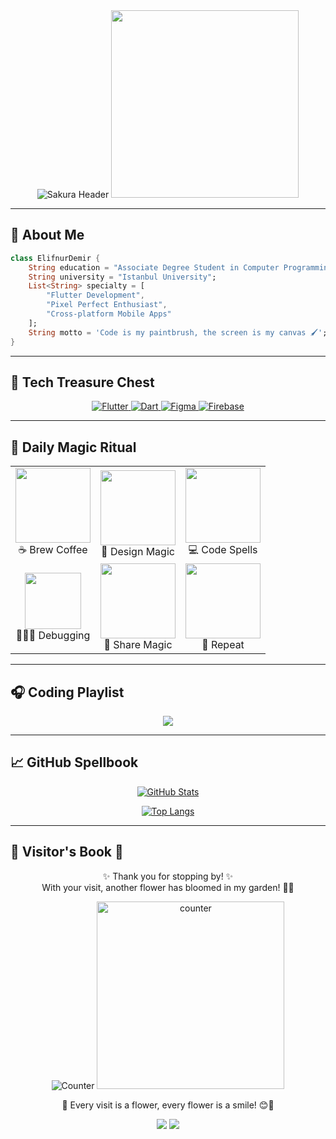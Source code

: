 
<div align="center">
  

<img src="https://readme-typing-svg.demolab.com?font=Pixelify+Sans&size=60&duration=3000&pause=500&color=FFB3E6&center=true&vCenter=true&width=800&height=100&lines=%F0%9F%8C%B8%E2%9C%A8%F0%9F%92%AB+Hello%2C+I%27m+Elifnur%21;%F0%9F%93%9A+Computer+Programming+Student+%40+Istanbul+Uni;%F0%9F%8E%80+Pixel+Magic+in+UI%2FUX&repeat=true" alt="Sakura Header">

<img src="https://i.pinimg.com/originals/fe/b6/b6/feb6b68d5ffc34b5f5f03f72b035f04e.gif" width="300">

</div>

---

## 🌸 About Me



```dart
class ElifnurDemir {
    String education = "Associate Degree Student in Computer Programming";
    String university = "Istanbul University";
    List<String> specialty = [
        "Flutter Development", 
        "Pixel Perfect Enthusiast",
        "Cross-platform Mobile Apps"
    ];
    String motto = 'Code is my paintbrush, the screen is my canvas 🖌️';
}
```

---

## 🌸 Tech Treasure Chest

<div align="center">

<!-- Interactive Skill Cards -->
<a href="https://flutter.dev" target="_blank">
  <img src="https://img.shields.io/badge/Flutter-FF69B4?style=for-the-badge&logo=flutter&logoColor=white&labelColor=FFB3E6" alt="Flutter">
</a>

<a href="https://dart.dev" target="_blank">
  <img src="https://img.shields.io/badge/Dart-00B4D8?style=for-the-badge&logo=dart&logoColor=white&labelColor=89CFF0" alt="Dart">
</a>

<a href="https://figma.com" target="_blank">
  <img src="https://img.shields.io/badge/Figma-FF9FED?style=for-the-badge&logo=figma&logoColor=white&labelColor=FFD1DC" alt="Figma">
</a>

<a href="https://firebase.google.com" target="_blank">
  <img src="https://img.shields.io/badge/Firebase-FFD700?style=for-the-badge&logo=firebase&logoColor=black&labelColor=FFFACD" alt="Firebase">
</a>

</div>

---
## 🎀 Daily Magic Ritual

<div align="center">

<table>
  <tr>
    <td align="center">
      <img src="https://media.giphy.com/media/d98eGMM9rZ3Y0ZvCqP/giphy.gif" width="120">
      <br>
      ☕ Brew Coffee
    </td>
    <td align="center">
      <img src="https://media4.giphy.com/media/v1.Y2lkPTc5MGI3NjExOWF2dXNvbHJ5ZGE3M2lqMGs5d3lqYTQzcXlnY2Y0YjJjcHM5M2dmOCZlcD12MV9pbnRlcm5hbF9naWZfYnlfaWQmY3Q9Zw/povenlBAIz14s/giphy.gif" width="120">
      <br>
      🎨 Design Magic
    </td>
    <td align="center">
           <img src="https://i.pinimg.com/originals/69/d2/8c/69d28cb69a870c8ebee0149f7d9fd7a5.gif" width="120">
      <br>
      💻 Code Spells
    </td>
  </tr>
  <tr>
    <td align="center">
           <img src="https://media0.giphy.com/media/Vcdbi5o470i9FACaZO/giphy.gif" width="90">
      <br>
      🕵🏻‍♀️ Debugging
    </td>
    <td align="center">
            <img src="https://media.giphy.com/media/U3qYN8S0j3bpK/giphy.gif" width="120" height='120'>
      <br>
      🎉 Share Magic
    </td>
    <td align="center">
      <img src="https://media.giphy.com/media/s8UHGqq9xqJmwZZtHn/giphy.gif" width="120">
      <br>
      🔁 Repeat
    </td>
  </tr>
</table>

</div>


---

## 🎧 Coding Playlist

<div align="center">

<a href="https://www.youtube.com/playlist?list=PLa7YQEMur3p9jTfPJudeXSRYqsKF2TMEL">
  <img src="https://img.shields.io/badge/-%F0%9F%8E%A7%20Listen%20While%20Coding-FF69B4?style=for-the-badge&logo=youtube&logoColor=white">
</a>

</div>

---

## 📈 GitHub Spellbook

<div align="center">

[![GitHub Stats](https://github-readme-stats.vercel.app/api?username=elifnurdemir&show_icons=true&theme=radical&bg_color=FFB3E6,FF69B4,FFD700&title_color=fff&icon_color=fff&border_color=ffffff)](https://github.com/elifnurdemir)

[![Top Langs](https://github-readme-stats.vercel.app/api/top-langs/?username=elifnurdemir&layout=compact&theme=radical&bg_color=FFD1DC,FFB3E6,89CFF0&title_color=ff69b4&border_color=ffffff)](https://github.com/elifnurdemir)

</div>

---

## 🌸 Visitor's Book 🌸

<div align="center">

✨ Thank you for stopping by! ✨  
With your visit, another flower has bloomed in my garden! 🌷💕

<!-- Sakura Blossom Counter --><!-- SVG Flower Counter (Özel Tasarım) -->
<img src="https://svg-banners.vercel.app/api?type=glitch&text1=🌸%20Blooms%20🌸&width=800&height=200" alt="Counter">
<img src="https://count.getloli.com/get/@elifnurdemir?theme=gelbooru" alt="counter" width="300">

🌿 Every visit is a flower, every flower is a smile! 😊🌼  

</div>

<p align="center">
  <img src="https://img.shields.io/badge/%F0%9F%8C%B8_Flowers_Blossomed-ffadc6?style=for-the-badge&logoColor=ff69b4&logo=spring">
  <img src="https://img.shields.io/badge/%E2%98%80%EF%B8%8F_Stay_Sunshine!-c2a2ff?style=for-the-badge&logo=heart">
</p>
